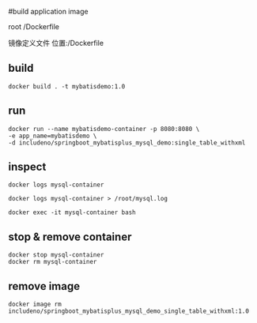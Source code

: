 #build application image

root /Dockerfile

镜像定义文件 位置:/Dockerfile

## build
```
docker build . -t mybatisdemo:1.0
```

## run
```
docker run --name mybatisdemo-container -p 8080:8080 \
-e app_name=mybatisdemo \
-d includeno/springboot_mybatisplus_mysql_demo:single_table_withxml
```

## inspect
```
docker logs mysql-container

docker logs mysql-container > /root/mysql.log

docker exec -it mysql-container bash
```

## stop & remove container
```
docker stop mysql-container
docker rm mysql-container
```

## remove image
```
docker image rm includeno/springboot_mybatisplus_mysql_demo_single_table_withxml:1.0
```